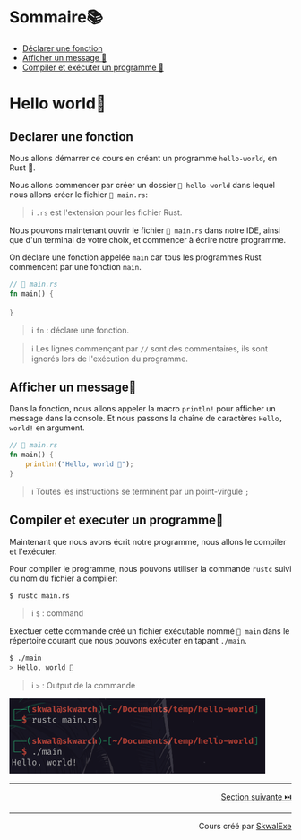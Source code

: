 # Sommaire📚
- [Déclarer une fonction](#declarer-une-fonction)
- [Afficher un message 💬](#afficher-un-message)
- [Compiler et exécuter un programme 🏃‍](#compiler-et-executer-un-programme)

# Hello world👋
## Declarer une fonction
Nous allons démarrer ce cours en créant un programme `hello-world`, en Rust 🦀.

Nous allons commencer par créer un dossier `📂 hello-world` dans lequel nous allons créer le fichier `📄 main.rs`:

> ℹ️ `.rs` est l'extension pour les fichier Rust.

Nous pouvons maintenant ouvrir le fichier `📄 main.rs` dans notre IDE, ainsi que d'un terminal de votre choix, et commencer à écrire notre programme.

On déclare une fonction appelée `main` car tous les programmes Rust commencent par une fonction `main`.

```rust
// 📄 main.rs
fn main() {

}
```

> ℹ️ `fn` : déclare une fonction.

> ℹ️ Les lignes commençant par `//` sont des commentaires, ils sont ignorés lors de l'exécution du programme.

## Afficher un message💬

Dans la fonction, nous allons appeler la macro `println!` pour afficher un message dans la console. Et nous passons la chaîne de caractères `Hello, world!` en argument.

```rust
// 📄 main.rs
fn main() {
    println!("Hello, world 👋");
}
```

> ℹ️ Toutes les instructions se terminent par un point-virgule `;`

## Compiler et executer un programme🏃‍
Maintenant que nous avons écrit notre programme, nous allons le compiler et l'exécuter.

Pour compiler le programme, nous pouvons utiliser la commande `rustc` suivi du nom du fichier a compiler:

```bash
$ rustc main.rs
```
> ℹ️ `$` : command

Exectuer cette commande créé un fichier exécutable nommé `📄 main` dans le répertoire courant que nous pouvons exécuter en tapant `./main`.

```bash
$ ./main
> Hello, world 👋
```
> ℹ️ `>` : Output de la commande

![](1.png)

---

<p align="right"><a href="https://github.com/SkwalExe/apprendre-rust/tree/main/cours/hello-world-cargo">Section suivante ⏭️</a></p>


---


<p align="right">Cours créé par <a href="https://github.com/SkwalExe/" target="_blank">SkwalExe</a></p>
